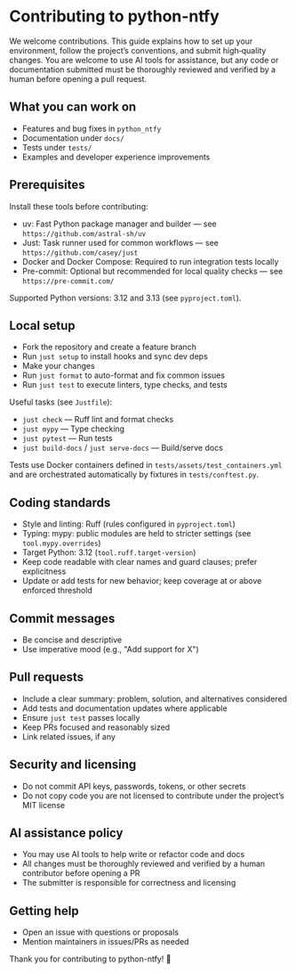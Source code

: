# Contributing to python-ntfy

We welcome contributions. This guide explains how to set up your environment, follow the project’s conventions, and submit high‑quality changes. You are welcome to use AI tools for assistance, but any code or documentation submitted must be thoroughly reviewed and verified by a human before opening a pull request.

## What you can work on

- Features and bug fixes in `python_ntfy`
- Documentation under `docs/`
- Tests under `tests/`
- Examples and developer experience improvements

## Prerequisites

Install these tools before contributing:

- uv: Fast Python package manager and builder — see `https://github.com/astral-sh/uv`
- Just: Task runner used for common workflows — see `https://github.com/casey/just`
- Docker and Docker Compose: Required to run integration tests locally
- Pre-commit: Optional but recommended for local quality checks — see `https://pre-commit.com/`

Supported Python versions: 3.12 and 3.13 (see `pyproject.toml`).

## Local setup

- Fork the repository and create a feature branch
- Run `just setup` to install hooks and sync dev deps
- Make your changes
- Run `just format` to auto-format and fix common issues
- Run `just test` to execute linters, type checks, and tests

Useful tasks (see `Justfile`):

- `just check` — Ruff lint and format checks
- `just mypy` — Type checking
- `just pytest` — Run tests
- `just build-docs` / `just serve-docs` — Build/serve docs

Tests use Docker containers defined in `tests/assets/test_containers.yml` and are orchestrated automatically by fixtures in `tests/conftest.py`.

## Coding standards

- Style and linting: Ruff (rules configured in `pyproject.toml`)
- Typing: mypy: public modules are held to stricter settings (see `tool.mypy.overrides`)
- Target Python: 3.12 (`tool.ruff.target-version`)
- Keep code readable with clear names and guard clauses; prefer explicitness
- Update or add tests for new behavior; keep coverage at or above enforced threshold

## Commit messages

- Be concise and descriptive
- Use imperative mood (e.g., "Add support for X")

## Pull requests

- Include a clear summary: problem, solution, and alternatives considered
- Add tests and documentation updates where applicable
- Ensure `just test` passes locally
- Keep PRs focused and reasonably sized
- Link related issues, if any

## Security and licensing

- Do not commit API keys, passwords, tokens, or other secrets
- Do not copy code you are not licensed to contribute under the project’s MIT license

## AI assistance policy

- You may use AI tools to help write or refactor code and docs
- All changes must be thoroughly reviewed and verified by a human contributor before opening a PR
- The submitter is responsible for correctness and licensing

## Getting help

- Open an issue with questions or proposals
- Mention maintainers in issues/PRs as needed

Thank you for contributing to python-ntfy! 🚀
